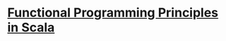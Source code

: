 # [Functional Programming Principles in Scala](https://www.coursera.org/learn/scala-functional-programming/home/welcome)

